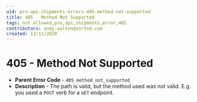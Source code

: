 ```yaml
---
uid: pro-api-shipments-errors-405-method-not-supported
title: 405 - Method Not Supported
tags: not allowed,pro,api,shipments,error,405
contributors: andy.walton@sorted.com
created: 13/11/2020
---
```

# 405 - Method Not Supported

* **Parent Error Code** - `405 method_not_supported`
* **Description** - The path is valid, but the method used was not valid. E.g. you used a `POST` verb for a `GET` endpoint.
